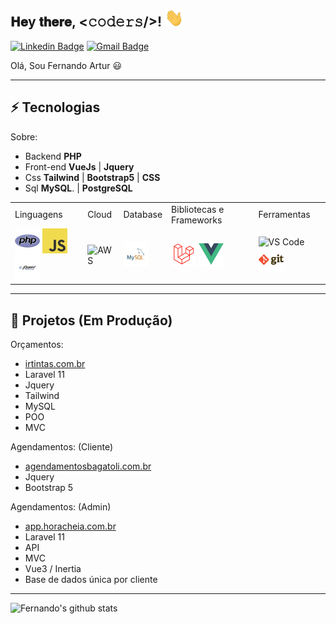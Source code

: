<h2> 𝐇𝐞y 𝐭𝐡𝐞𝐫𝐞, <𝚌𝚘𝚍𝚎𝚛𝚜/>! <img src="https://raw.githubusercontent.com/ABSphreak/ABSphreak/master/gifs/Hi.gif" width="30px"></h2>



[![Linkedin Badge](https://img.shields.io/badge/-fernandoArtur-blue?style=flat-square&logo=Linkedin&logoColor=white&link=https://www.linkedin.com/in/fernando-artur-0980a21a3/)](https://www.linkedin.com/in/fernando-artur-0980a21a3/) 
[![Gmail Badge](https://img.shields.io/badge/-fluithardt@gmail.com-c14438?style=flat-square&logo=Gmail&logoColor=white&link=mailto:mailharshkhatri@gmail.com)](mailto:fluithardt@gmail.com)

Olá, Sou Fernando Artur 😃

<hr>

## ⚡ Tecnologias
Sobre:
- Backend **PHP**
- Front-end **VueJs** | **Jquery**
- Css **Tailwind** | **Bootstrap5** | **CSS**
- Sql **MySQL**. | **PostgreSQL**

<table>
  <tr>
    <td>Linguagens</td>
    <td>Cloud</td>
    <td>Database</td>
    <td>Bibliotecas e Frameworks</td>
    <td>Ferramentas</td>
  </tr>
  <tr>
    <td>
      <img alt="PHP" title="PHP 8" width="40px" height:"40px" src="https://raw.githubusercontent.com/github/explore/master/topics/php/php.png">
      <img alt="JS" title="JavaScript" width="40px" height:"40px" src="https://raw.githubusercontent.com/github/explore/master/topics/javascript/javascript.png">
      <img alt="JQ" title="Jquery" width="40px" height:"40px" src="https://raw.githubusercontent.com/github/explore/master/topics/jquery/jquery.png">
    </td>
    <td>
      <img title="AWS" alt="AWS" width="40px" src="https://www.hostinger.com.br/favicon.ico">
    </td>
    <td>
      <img title="SQL" alt="SQL" width="40px" src="https://raw.githubusercontent.com/github/explore/master/topics/mysql/mysql.png">
    </td>
    <td>
      <img title="Laravel" alt="Laravel 11" width="40px" src="https://raw.githubusercontent.com/github/explore/master/topics/laravel/laravel.png">
      <img title="Vue3" alt="Vue3" width="40px" src="https://raw.githubusercontent.com/github/explore/master/topics/vue/vue.png">
    </td>
    <td>
      <img title="VS Code" alt="VS Code" width="40px" src="https://img.icons8.com/fluent/48/000000/visual-studio-code-2019.png">
      <img title="git" alt="git" width="40px" src="https://raw.githubusercontent.com/github/explore/master/topics/git/git.png">
    </td>
  </tr>  
</table>
<hr>

## 🎯 Projetos (Em Produção)
Orçamentos:
- <a href="https://irtintas.com.br">irtintas.com.br</a>
- Laravel 11
- Jquery
- Tailwind
- MySQL
- POO
- MVC

Agendamentos: (Cliente)
- <a href="https://agendamentosbagatoli.com.br">agendamentosbagatoli.com.br</a>
- Jquery
- Bootstrap 5

Agendamentos: (Admin)
- <a href="https://app.horacheia.com.br">app.horacheia.com.br</a>
- Laravel 11
- API
- MVC
- Vue3 / Inertia
- Base de dados única por cliente

<hr>

![Fernando's github stats](https://github-readme-stats.vercel.app/api?username=Fernando-Artur-Luithardt&hide=["issues"]&show_icons=true&theme=dracula)
